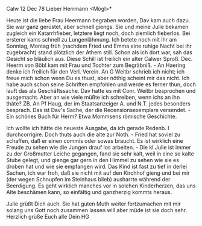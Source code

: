  Calw 12 Dec 78
Lieber Herrmann <Mögl>*

Heute ist die liebe Frau Heermann begraben worden, Dav kam auch dazu. Sie war ganz gerüstet, aber schnell giengs. Sie und meine Julie bekamen zugleich ein Katarrhfieber, letztere liegt noch, doch ziemlich fieberlos. Bei ersterer kams schnell zu Lungenlähmung. Ich betete noch mit ihr am Sonntag, Montag früh (nachdem Fried und Emma eine ruhige Nacht bei ihr zugebracht) stand plötzlich der Athem still. Schon als ich dort war, sah das Gesicht so bläulich aus. Diese Schill ist freilich ein alter Calwer Sproß. Dec. Heerm von Böbl kam mit Frau und Tochter zum Begräbniß. - An Haering denke ich freilich für den Verl. Verein. An G Weitbr schrieb ich nicht; ich freue mich schon wenn Du es thust, aber nöthig scheint mir das nicht. Ich habe auch schon seine Schriften empfohlen und werde es ferner thun, doch lauft das als Geschäftssache. Dav hatte es mit Conr. Weitbr besprochen und ausgemacht. Aber an wie viele müßte ich schreiben, wenn ichs an ihn thäte? ZB. An Pf Haug, der im Staatsanzeiger A. und N.T. jedes besonders besprach. Das ist Dav's Sache, der die Recensionsexemplare versendet. - Ein schönes Buch für Herm? Etwa Mommsens römische Geschichte.

Ich wollte ich hätte die neueste Ausgabe, da ich gerade Redenb. I durchcorrigire. Doch thuts auch die alte zur Noth. - Fried hat soviel zu schaffen, daß er einen commis oder sowas braucht. Es ist wirklich eine Freude zu sehen wie die Jungen drauf los arbeiten. - Die kl Julie ist immer zu der Großmutter Leiche gegangen, fand sie sehr kalt, weil in eine so kalte Stube gelegt, und gienge gar gern in den Himmel zu sehen wie sie es droben hat und wie sie empfangen wird. Das Kind ist fast zu tief in derlei Sachen, ich war froh, daß sie nicht mit auf den Kirchhof gieng und bei mir (der wegen Schnupfen im Steinhaus blieb) ausharrte während der Beerdigung. Es geht wirklich manches vor in solchen Kinderherzen, das uns Alte beschämen kann, so einfältig und ganzherzig kommts heraus.

Julie grüßt Dich auch. Sie hat guten Muth weiter fortzumachen mit mir solang uns Gott noch zusammen lassen will aber müde ist sie doch sehr. 
 Herzlich grüße Euch alle
 Dein HG
